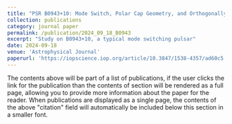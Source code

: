 ```yaml
---
title: "PSR B0943+10: Mode Switch, Polar Cap Geometry, and Orthogonally Polarized Radiation"
collection: publications
category: journal paper
permalink: /publication/2024_09_18_B0943
excerpt: "Study on B0943+10, a typical mode switching pulsar"
date: 2024-09-18
venue: 'Astrophysical Journal'
paperurl: 'https://iopscience.iop.org/article/10.3847/1538-4357/ad60c5'
---
```


The contents above will be part of a list of publications, if the user clicks the link for the publication than the contents of section will be rendered as a full page, allowing you to provide more information about the paper for the reader. When publications are displayed as a single page, the contents of the above "citation" field will automatically be included below this section in a smaller font.
